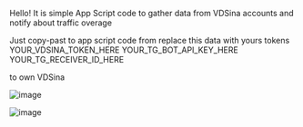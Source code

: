 Hello! It is simple App Script code to gather data from VDSina accounts and notify about traffic overage

Just copy-past to app script code from 
replace this data with yours tokens
YOUR_VDSINA_TOKEN_HERE
YOUR_TG_BOT_API_KEY_HERE
YOUR_TG_RECEIVER_ID_HERE

to own VDSina

![image](https://github.com/user-attachments/assets/4d400ca2-d878-43bb-b415-43a4f86c3520)

![image](https://github.com/user-attachments/assets/e1e41fbd-625c-4346-b399-dda32423efb4)
